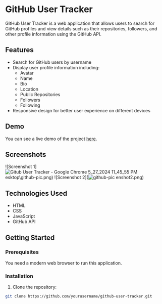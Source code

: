 # GitHub User Tracker

GitHub User Tracker is a web application that allows users to search for GitHub profiles and view details such as their repositories, followers, and other profile information using the GitHub API.

## Features

- Search for GitHub users by username
- Display user profile information including:
  - Avatar
  - Name
  - Bio
  - Location
  - Public Repositories
  - Followers
  - Following
- Responsive design for better user experience on different devices

## Demo

You can see a live demo of the project [here](#).

## Screenshots

![Screenshot 1]![Gitub User Tracker - Google Chrome 5_27_2024 11_45_55 PM](https://github.com/shehryarahmed26/Github-user-tracker/assets/154340943/a2915958-b528-4be8-b922-58b1d344e6ec)
esktop\github-pic.png)
![Screenshot 2](![github-pic](https://github.com/shehryarahmed26/Github-user-tracker/assets/154340943/7d561742-9e4e-49e4-8115-86447fd268fc)
enshot2.png)

## Technologies Used

- HTML
- CSS
- JavaScript
- GitHub API

## Getting Started

### Prerequisites

You need a modern web browser to run this application.

### Installation

1. Clone the repository:

```bash
git clone https://github.com/yourusername/github-user-tracker.git
